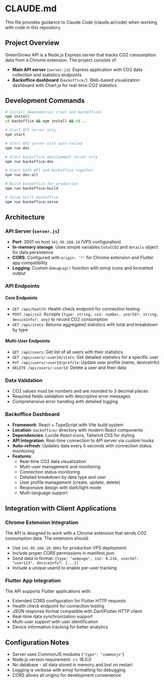 # CLAUDE.md

This file provides guidance to Claude Code (claude.ai/code) when working with code in this repository.

## Project Overview

GreenGrows API is a Node.js Express server that tracks CO2 consumption data from a Chrome extension. The project consists of:

- **Main API server** (`server.js`): Express application with CO2 data collection and statistics endpoints
- **Backoffice dashboard** (`backoffice/`): Web-based visualization dashboard with Chart.js for real-time CO2 statistics

## Development Commands

```bash
# Install dependencies (root and backoffice)
npm install
cd backoffice && npm install && cd ..

# Start API server only
npm start

# Start API server with auto-reload
npm run dev

# Start backoffice development server only
npm run backoffice:dev

# Start both API and backoffice together
npm run dev:all

# Build backoffice for production
npm run backoffice:build

# Serve built backoffice
npm run backoffice:serve
```

## Architecture

### API Server (`server.js`)
- **Port**: 3001 on host `141.95.160.10` (VPS configuration)
- **In-memory storage**: Uses simple variables `totalCO2` and `details` object for data persistence
- **CORS**: Configured with `origin: '*'` for Chrome extension and Flutter app compatibility
- **Logging**: Custom `debugLog()` function with emoji icons and formatted output

### API Endpoints

#### Core Endpoints
- `GET /api/health`: Health check endpoint for connection testing
- `POST /api/co2`: Accepts `{type: string, co2: number, userId?: string, deviceInfo?: any}` to record CO2 consumption
- `GET /api/stats`: Returns aggregated statistics with total and breakdown by type

#### Multi-User Endpoints
- `GET /api/users`: Get list of all users with their statistics
- `GET /api/users/:userId/stats`: Get detailed statistics for a specific user
- `PUT /api/users/:userId/profile`: Update user profile (name, deviceInfo)
- `DELETE /api/users/:userId`: Delete a user and their data

### Data Validation
- CO2 values must be numbers and are rounded to 3 decimal places
- Required fields validation with descriptive error messages
- Comprehensive error handling with detailed logging

### Backoffice Dashboard
- **Framework**: React + TypeScript with Vite build system
- **Location**: `backoffice/` directory with modern React components
- **Dependencies**: Lucide React icons, Tailwind CSS for styling
- **API Integration**: Real-time connection to API server via custom hooks
- **Auto-refresh**: Updates data every 5 seconds with connection status monitoring
- **Features**: 
  - Real-time CO2 data visualization
  - Multi-user management and monitoring
  - Connection status monitoring
  - Detailed breakdown by data type and user
  - User profile management (create, update, delete)
  - Responsive design with dark/light mode
  - Multi-language support

## Integration with Client Applications

### Chrome Extension Integration
The API is designed to work with a Chrome extension that sends CO2 consumption data. The extension should:
- Use `141.95.160.10:3001` for production VPS deployment
- Include proper CORS permissions in manifest.json
- Send data in format: `{type: "webpage", co2: 0.234, userId?: "user123", deviceInfo?: {...}}`
- Include a unique userId to enable per-user tracking

### Flutter App Integration
The API supports Flutter applications with:
- Extended CORS configuration for Flutter HTTP requests
- Health check endpoint for connection testing
- JSON response format compatible with Dart/Flutter HTTP client
- Real-time data synchronization support
- Multi-user support with user identification
- Device information tracking for better analytics

## Configuration Notes

- Server uses CommonJS modules (`"type": "commonjs"`)
- Node.js version requirement: >= 18.0.0
- No database - all data stored in memory and lost on restart
- Logging is verbose with emoji formatting for debugging
- CORS allows all origins for development convenience
